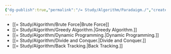 ```yaml
---
{"dg-publish":true,"permalink":"/= Study/Algorithm/Paradaigm./","created":"2023-12-04T23:03:56.000+09:00","updated":"2025-01-14T15:33:43.000+09:00"}
---
```


- [[= Study/Algorithm/Brute Force\|Brute Force]]
- [[= Study/Algorithm/Greedy Algorithm.\|Greedy Algorithm.]]
- [[= Study/Algorithm/Dynamic Programming.\|Dynamic Programming.]]
- [[= Study/Algorithm/Divide and Conquer.\|Divide and Conquer.]]
- [[= Study/Algorithm/Back Tracking.\|Back Tracking.]]
